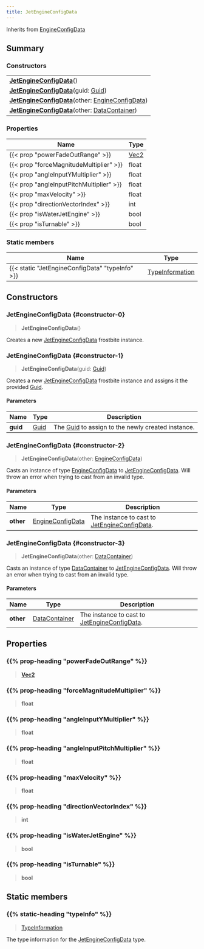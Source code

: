 ```yaml
---
title: JetEngineConfigData
---
```


Inherits from 
[EngineConfigData](/vext/ref/fb/engineconfigdata)

## Summary
### Constructors
| |
| ----------- |
| **[JetEngineConfigData](#constructor-0)**() |
| **[JetEngineConfigData](#constructor-1)**(guid: [Guid](/vext/ref/shared/class/guid)) |
| **[JetEngineConfigData](#constructor-2)**(other: [EngineConfigData](/vext/ref/fb/engineconfigdata)) |
| **[JetEngineConfigData](#constructor-3)**(other: [DataContainer](/vext/ref/shared/class/datacontainer)) |

### Properties
| Name | Type |
| ---- | ---- |
| {{< prop "powerFadeOutRange" >}} | [Vec2](/vext/ref/shared/class/vec2) |
| {{< prop "forceMagnitudeMultiplier" >}} | float |
| {{< prop "angleInputYMultiplier" >}} | float |
| {{< prop "angleInputPitchMultiplier" >}} | float |
| {{< prop "maxVelocity" >}} | float |
| {{< prop "directionVectorIndex" >}} | int |
| {{< prop "isWaterJetEngine" >}} | bool |
| {{< prop "isTurnable" >}} | bool |

### Static members
| Name | Type |
| ---- | ---- |
| {{< static "JetEngineConfigData" "typeInfo" >}} | [TypeInformation](/vext/ref/shared/class/typeinformation) |

## Constructors
### JetEngineConfigData {#constructor-0}
> **JetEngineConfigData**()

Creates a new [JetEngineConfigData](/vext/ref/fb/jetengineconfigdata) frostbite instance.

### JetEngineConfigData {#constructor-1}
> **JetEngineConfigData**(guid: [Guid](/vext/ref/shared/class/guid))

Creates a new [JetEngineConfigData](/vext/ref/fb/jetengineconfigdata) frostbite instance and assigns it the provided [Guid](/vext/ref/shared/class/guid).

#### Parameters
| Name | Type | Description |
| ---- | ---- | ----------- |
| **guid** | [Guid](/vext/ref/shared/class/guid) | The [Guid](/vext/ref/shared/class/guid) to assign to the newly created instance. |

### JetEngineConfigData {#constructor-2}
> **JetEngineConfigData**(other: [EngineConfigData](/vext/ref/fb/engineconfigdata))

Casts an instance of type [EngineConfigData](/vext/ref/fb/engineconfigdata) to [JetEngineConfigData](/vext/ref/fb/jetengineconfigdata). Will throw an error when trying to cast from an invalid type.

#### Parameters
| Name | Type | Description |
| ---- | ---- | ----------- |
| **other** | [EngineConfigData](/vext/ref/fb/engineconfigdata) | The instance to cast to [JetEngineConfigData](/vext/ref/fb/jetengineconfigdata). |

### JetEngineConfigData {#constructor-3}
> **JetEngineConfigData**(other: [DataContainer](/vext/ref/shared/class/datacontainer))

Casts an instance of type [DataContainer](/vext/ref/shared/class/datacontainer) to [JetEngineConfigData](/vext/ref/fb/jetengineconfigdata). Will throw an error when trying to cast from an invalid type.

#### Parameters
| Name | Type | Description |
| ---- | ---- | ----------- |
| **other** | [DataContainer](/vext/ref/shared/class/datacontainer) | The instance to cast to [JetEngineConfigData](/vext/ref/fb/jetengineconfigdata). |

## Properties
### {{% prop-heading "powerFadeOutRange" %}}
> **[Vec2](/vext/ref/shared/class/vec2)**

### {{% prop-heading "forceMagnitudeMultiplier" %}}
> **float**

### {{% prop-heading "angleInputYMultiplier" %}}
> **float**

### {{% prop-heading "angleInputPitchMultiplier" %}}
> **float**

### {{% prop-heading "maxVelocity" %}}
> **float**

### {{% prop-heading "directionVectorIndex" %}}
> **int**

### {{% prop-heading "isWaterJetEngine" %}}
> **bool**

### {{% prop-heading "isTurnable" %}}
> **bool**

## Static members
### {{% static-heading "typeInfo" %}}
> [TypeInformation](/vext/ref/shared/class/typeinformation)

The type information for the [JetEngineConfigData](/vext/ref/fb/jetengineconfigdata) type.

